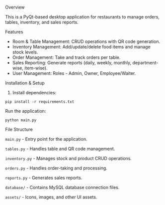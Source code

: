 Overview

This is a PyQt-based desktop application for restaurants to manage orders, tables, inventory, and sales reports.

Features
* Room & Table Management: CRUD operations with QR code generation.
* Inventory Management: Add/update/delete food items and manage stock levels.
* Order Management: Take and track orders per table.
* Sales Reporting: Generate reports (daily, weekly, monthly, department-wise, item-wise).
* User Management: Roles - Admin, Owner, Employee/Waiter.

Installation & Setup
1. Install dependencies:
```
pip install -r requirements.txt
```
Run the application:
```
python main.py
```

File Structure

```main.py``` - Entry point for the application.

```tables.py``` - Handles table and QR code management.

```inventory.py``` - Manages stock and product CRUD operations.

```orders.py``` - Handles order-taking and processing.

```reports.py``` - Generates sales reports.

```database/``` - Contains MySQL database connection files.

```assets/``` - Icons, images, and other UI assets.
